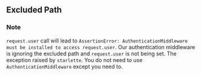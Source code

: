 ## Excluded Path

### Note

`request.user` call will lead to 
`AssertionError: AuthenticationMiddleware must be installed to access request.user`.
Our authentication middleware is ignoring the excluded path 
and `request.user` is not being set. 
The exception raised by `starlette`.
You do not need to use `AuthenticationMiddleware` except you need to.
